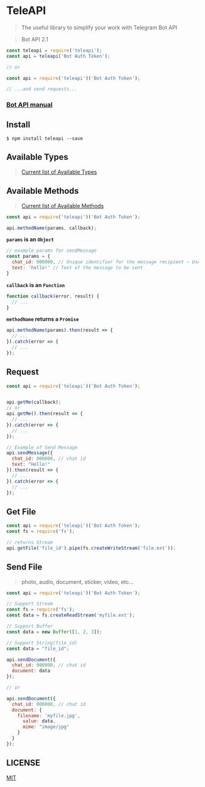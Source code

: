 # TeleAPI
> The useful library to simplify your work with Telegram Bot API

> Bot API 2.1

```javascript
const teleapi = require('teleapi');
const api = teleapi('Bot Auth Token');

// or

const api = require('teleapi')('Bot Auth Token');

// ...and send requests...
```
### [Bot API manual](https://core.telegram.org/bots/api "Telegram Bot API")

## Install
```npm
$ npm install teleapi --save
```

## Available Types
> [Current list of Available Types](https://core.telegram.org/bots/api#available-types "Telegram Bot API Available Types")

## Available Methods
> [Current list of Available Methods](https://github.com/nof1000/teleapi/blob/master/api.json "api.json")


```javascript
const api = require('teleapi')('Bot Auth Token');

api.methodName(params, callback);
```

**`params` is an `Object`**
```javascript
// example params for sendMessage
const params = {
  chat_id: 000000, // Unique identifier for the message recipient — User or GroupChat id
  text: 'hello!' // Text of the message to be sent
}
```
**`callback` is an `Function`**
```javascript
function callback(error, result) {
  // ...
}
```
**`methodName` returns a `Promise`**
```javascript
api.methodName(params).then(result => {
  // ...
}).catch(error => {
  // ... 
});
```

## Request
```javascript
const api = require('teleapi')('Bot Auth Token');


api.getMe(callback);
// or
api.getMe().then(result => {
  // ...
}).catch(error => {
  // ...
});

// Example of Send Message
api.sendMessage({
  chat_id: 000000, // chat id
  text: "Hello!"
}).then(result => {
  // ...
}).catch(error => {
  // ...
});
```

## Get File
```javascript
const api = require('teleapi')('Bot Auth Token');
const fs = require('fs');

// returns Stream
api.getFile('file_id').pipe(fs.createWriteStream('file.ext'));
```

## Send File
> photo, audio, document, sticker, video, etc...

```javascript
const api = require('teleapi')('Bot Auth Token');

// Support Stream
const fs = require('fs');
const data = fs.createReadStream('myfile.ext');

// Support Buffer
const data = new Buffer([1, 2, 3]);

// Support String(file_id)
const data = "file_id";

api.sendDocument({
  chat_id: 000000, // chat id
  document: data
});

// or

api.sendDocument({
  chat_id: 000000, // chat id
  document: {
    filename: 'myfile.jpg',
      value: data,
      mime: "image/jpg"
    }
  }
});

```

## LICENSE
[MIT](./LICENSE "The MIT License")
